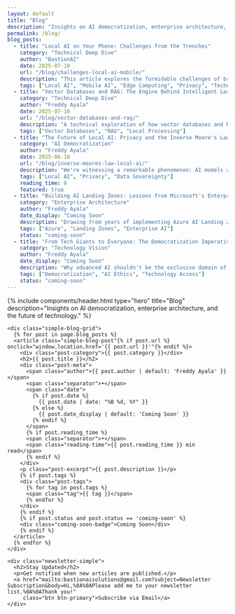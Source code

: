 ```yaml
---
layout: default
title: "Blog"
description: "Insights on AI democratization, enterprise architecture, and the future of technology from BastionAI's founder."
permalink: /blog/
blog_posts:
  - title: "Local AI on Your Phone: Challenges from the Trenches"
    category: "Technical Deep Dive"
    author: "BastionAI"
    date: 2025-07-10
    url: "/blog/challenges-local-ai-mobile/"
    description: "This article explores the formidable challenges of bringing advanced AI to mobile devices and how BastionAI's innovations are overcoming them."
    tags: ["Local AI", "Mobile AI", "Edge Computing", "Privacy", "Technical Deep Dive"]
  - title: "Vector Databases and RAG: The Engine Behind Intelligent Local AI"
    category: "Technical Deep Dive"
    author: "Freddy Ayala"
    date: 2025-07-10
    url: "/blog/vector-databases-and-rag/"
    description: "A technical exploration of how vector databases and Retrieval-Augmented Generation work together to create powerful, context-aware AI that runs entirely on your local machine—no cloud required."
    tags: ["Vector Databases", "RAG", "Local Processing"]
  - title: "The Future of Local AI: Privacy and the Inverse Moore's Law"
    category: "AI Democratization"
    author: "Freddy Ayala"
    date: 2025-06-18
    url: "/blog/inverse-moores-law-local-ai/"
    description: "We're witnessing a remarkable phenomenon: AI models are simultaneously becoming more sophisticated and more compact. Thanks to the open source community and frameworks like BastionSDK and Llama.cpp, powerful AI is now accessible to every developer."
    tags: ["Local AI", "Privacy", "Data Sovereignty"]
    reading_time: 8
    featured: true
  - title: "Building AI Landing Zones: Lessons from Microsoft's Enterprise Scale"
    category: "Enterprise Architecture"
    author: "Freddy Ayala"
    date_display: "Coming Soon"
    description: "Drawing from years of implementing Azure AI Landing Zones for enterprise clients, this post reveals the architectural patterns and security considerations that make or break large-scale AI deployments."
    tags: ["Azure", "Landing Zones", "Enterprise AI"]
    status: "coming-soon"
  - title: "From Tech Giants to Everyone: The Democratization Imperative"
    category: "Technology Vision"
    author: "Freddy Ayala"
    date_display: "Coming Soon"
    description: "Why advanced AI shouldn't be the exclusive domain of Big Tech. A manifesto on making cutting-edge AI accessible to individuals and organizations worldwide, regardless of their technical resources or cloud budgets."
    tags: ["Democratization", "AI Ethics", "Technology Access"]
    status: "coming-soon"
---
```


{% include components/header.html 
   type="hero"
   title="Blog"
   description="Insights on AI democratization, enterprise architecture, and the future of technology." %}

<div class="content-section">
  <div class="container">
    
    <div class="simple-blog-grid">
      {% for post in page.blog_posts %}
      <article class="simple-blog-post"{% if post.url %} onclick="window.location.href='{{ post.url }}'"{% endif %}>
        <div class="post-category">{{ post.category }}</div>
        <h2>{{ post.title }}</h2>
        <div class="post-meta">
          <span class="author">{{ post.author | default: 'Freddy Ayala' }}</span>
          <span class="separator">•</span>
          <span class="date">
            {% if post.date %}
              {{ post.date | date: "%B %d, %Y" }}
            {% else %}
              {{ post.date_display | default: 'Coming Soon' }}
            {% endif %}
          </span>
          {% if post.reading_time %}
          <span class="separator">•</span>
          <span class="reading-time">{{ post.reading_time }} min read</span>
          {% endif %}
        </div>
        <p class="post-excerpt">{{ post.description }}</p>
        {% if post.tags %}
        <div class="post-tags">
          {% for tag in post.tags %}
          <span class="tag">{{ tag }}</span>
          {% endfor %}
        </div>
        {% endif %}
        {% if post.status and post.status == 'coming-soon' %}
        <div class="coming-soon-badge">Coming Soon</div>
        {% endif %}
      </article>
      {% endfor %}
    </div>

    <div class="newsletter-simple">
      <h2>Stay Updated</h2>
      <p>Get notified when new articles are published.</p>
      <a href="mailto:bastionaisolutions@gmail.com?subject=Newsletter Subscription&body=Hi,%0A%0APlease add me to your newsletter list.%0A%0AThank you!" 
         class="btn btn-primary">Subscribe via Email</a>
    </div>

  </div>
</div>

<style>
.simple-blog-grid {
  display: grid;
  grid-template-columns: repeat(auto-fit, minmax(350px, 1fr));
  gap: 2rem;
  margin: 2rem 0;
}

.simple-blog-post {
  background: white;
  border: 1px solid #e5e7eb;
  border-radius: 8px;
  padding: 1.5rem;
  transition: box-shadow 0.2s ease, transform 0.2s ease;
  cursor: pointer;
  position: relative;
}

.simple-blog-post:hover {
  box-shadow: 0 4px 12px rgba(0, 0, 0, 0.1);
  transform: translateY(-2px);
}

.post-category {
  background: #f3f4f6;
  color: #374151;
  padding: 0.25rem 0.75rem;
  border-radius: 12px;
  font-size: 0.75rem;
  font-weight: 500;
  text-transform: uppercase;
  letter-spacing: 0.5px;
  display: inline-block;
  margin-bottom: 1rem;
}

.simple-blog-post h2 {
  font-size: 1.25rem;
  font-weight: 600;
  color: #111827;
  margin: 0 0 0.75rem 0;
  line-height: 1.4;
}

.post-meta {
  display: flex;
  align-items: center;
  gap: 0.5rem;
  font-size: 0.875rem;
  color: #6b7280;
  margin-bottom: 1rem;
  flex-wrap: wrap;
}

.author {
  font-weight: 500;
  color: #059669;
}

.separator {
  color: #d1d5db;
}

.post-excerpt {
  color: #4b5563;
  line-height: 1.6;
  margin-bottom: 1rem;
  font-size: 0.95rem;
}

.post-tags {
  display: flex;
  flex-wrap: wrap;
  gap: 0.5rem;
  margin-bottom: 1rem;
}

.tag {
  background: #f9fafb;
  color: #6b7280;
  padding: 0.25rem 0.5rem;
  border-radius: 6px;
  font-size: 0.75rem;
  font-weight: 500;
}

.coming-soon-badge {
  position: absolute;
  top: 1rem;
  right: 1rem;
  background: #fbbf24;
  color: #92400e;
  padding: 0.25rem 0.5rem;
  border-radius: 6px;
  font-size: 0.75rem;
  font-weight: 600;
  text-transform: uppercase;
}

.newsletter-simple {
  text-align: center;
  margin: 4rem 0 2rem;
  padding: 2rem;
  background: #f9fafb;
  border-radius: 8px;
}

.newsletter-simple h2 {
  font-size: 1.5rem;
  color: #111827;
  margin-bottom: 0.5rem;
}

.newsletter-simple p {
  color: #6b7280;
  margin-bottom: 1.5rem;
}

@media (max-width: 768px) {
  .simple-blog-grid {
    grid-template-columns: 1fr;
    gap: 1.5rem;
  }
  
  .simple-blog-post {
    padding: 1.25rem;
  }
  
  .post-meta {
    flex-direction: column;
    align-items: flex-start;
    gap: 0.25rem;
  }
  
  .separator {
    display: none;
  }
}
</style> 